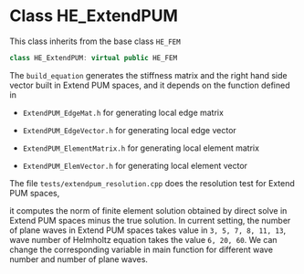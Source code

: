# Class HE_ExtendPUM

This class inherits from the base class `HE_FEM`

```c++
class HE_ExtendPUM: virtual public HE_FEM
```

The `build_equation` generates the stiffness matrix and the right hand side vector built in Extend PUM spaces, and it depends on the function defined in 

- `ExtendPUM_EdgeMat.h` for generating local edge matrix

-  `ExtendPUM_EdgeVector.h` for generating local edge vector
- `ExtendPUM_ElementMatrix.h` for generating local element matrix
- `ExtendPUM_ElemVector.h` for generating local element vector

The file `tests/extendpum_resolution.cpp` does the resolution test for Extend PUM spaces,

it computes the norm of finite element solution obtained by direct solve in Extend PUM spaces minus the true solution. In current setting, the number of plane waves in Extend PUM spaces takes value in `3, 5, 7, 8, 11, 13`,  wave number of Helmholtz equation takes the value `6, 20, 60`. We can change the corresponding variable in main function for different wave number and number of plane waves.

